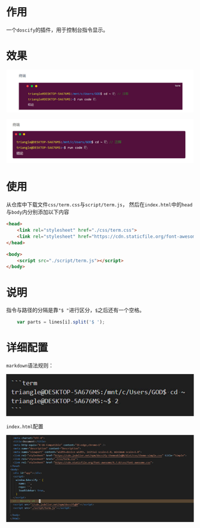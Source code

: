 # 作用

一个`doscify`的插件，用于控制台指令显示。

# 效果

<center>

![普通](/image/普通样式.jpg)

![simple](/image/simple样式.jpg)

</center>

# 使用

从仓库中下载文件`css/term.css`与`script/term.js`， 然后在`index.html`中的`head`与`body`内分别添加以下内容

```html
<head>
    <link rel="stylesheet" href="./css/term.css">
    <link rel="stylesheet" href="https://cdn.staticfile.org/font-awesome/4.7.0/css/font-awesome.css">
</head>
```

```html
<body>
    <script src="./script/term.js"></script>
</body>
```

# 说明

指令与路径的分隔是靠`"$ "`进行区分，`$`之后还有一个空格。

```javascript
    var parts = lines[i].split('$ ');
```

# 详细配置

`markdown`语法规则：

<center>

![markdown](/image/markdown.jpg)

</center>

`index.html`配置


<center>

![index](/image/index.jpg)

</center>